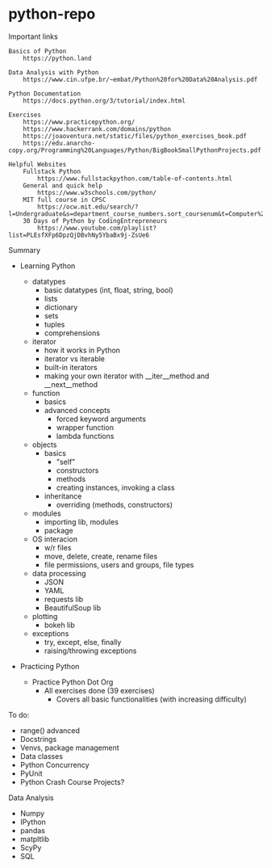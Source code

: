 # python-repo
 
Important links

    Basics of Python
        https://python.land

    Data Analysis with Python
        https://www.cin.ufpe.br/~embat/Python%20for%20Data%20Analysis.pdf

    Python Documentation
        https://docs.python.org/3/tutorial/index.html

    Exercises
        https://www.practicepython.org/
        https://www.hackerrank.com/domains/python
        https://joaoventura.net/static/files/python_exercises_book.pdf
        https://edu.anarcho-copy.org/Programming%20Languages/Python/BigBookSmallPythonProjects.pdf

    Helpful Websites
        Fullstack Python
            https://www.fullstackpython.com/table-of-contents.html
        General and quick help
            https://www.w3schools.com/python/
        MIT full course in CPSC
            https://ocw.mit.edu/search/?l=Undergraduate&s=department_course_numbers.sort_coursenum&t=Computer%20Science
        30 Days of Python by CodingEntrepreneurs
            https://www.youtube.com/playlist?list=PLEsfXFp6DpzQjDBvhNy5YbaBx9j-ZsUe6 


Summary
- Learning Python
    - datatypes
        - basic datatypes (int, float, string, bool)
        - lists
        - dictionary
        - sets
        - tuples
        - comprehensions
    - iterator
        - how it works in Python
        - iterator vs iterable
        - built-in iterators
        - making your own iterator with __iter__method and __next__method
    - function
        - basics
        - advanced concepts
            - forced keyword arguments
            - wrapper function
            - lambda functions
    - objects
        - basics
            - "self"
            - constructors
            - methods
            - creating instances, invoking a class
        - inheritance
            - overriding (methods, constructors)
    - modules
        - importing lib, modules
        - package
    - OS interacion
        - w/r files
        - move, delete, create, rename files
        - file permissions, users and groups, file types
    - data processing
        - JSON
        - YAML
        - requests lib
        - BeautifulSoup lib
    - plotting
        - bokeh lib
    - exceptions
        - try, except, else, finally
        - raising/throwing exceptions
    
- Practicing Python
    - Practice Python Dot Org
        - All exercises done (39 exercises)
            - Covers all basic functionalities (with increasing difficulty) 
       
To do:
- range() advanced
- Docstrings
- Venvs, package management
- Data classes
- Python Concurrency
- PyUnit
- Python Crash Course Projects?

Data Analysis
- Numpy
- IPython
- pandas
- matpltlib
- ScyPy
- SQL


